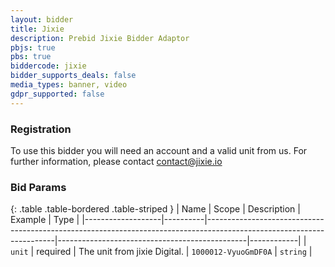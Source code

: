 ```yaml
---
layout: bidder
title: Jixie
description: Prebid Jixie Bidder Adaptor
pbjs: true
pbs: true
biddercode: jixie
bidder_supports_deals: false
media_types: banner, video
gdpr_supported: false
---
```


### Registration

To use this bidder you will need an account and a valid unit from us. For further information, please contact contact@jixie.io

### Bid Params

{: .table .table-bordered .table-striped }
| Name              | Scope    | Description                                                                                                          | Example                                       | Type       |
|-------------------|----------|----------------------------------------------------------------------------------------------------------------------|-----------------------------------------------|------------|
| `unit`           | required | The unit from jixie Digital.                                                                                         | `1000012-VyuoGmDF0A`                                       | `string`   |
